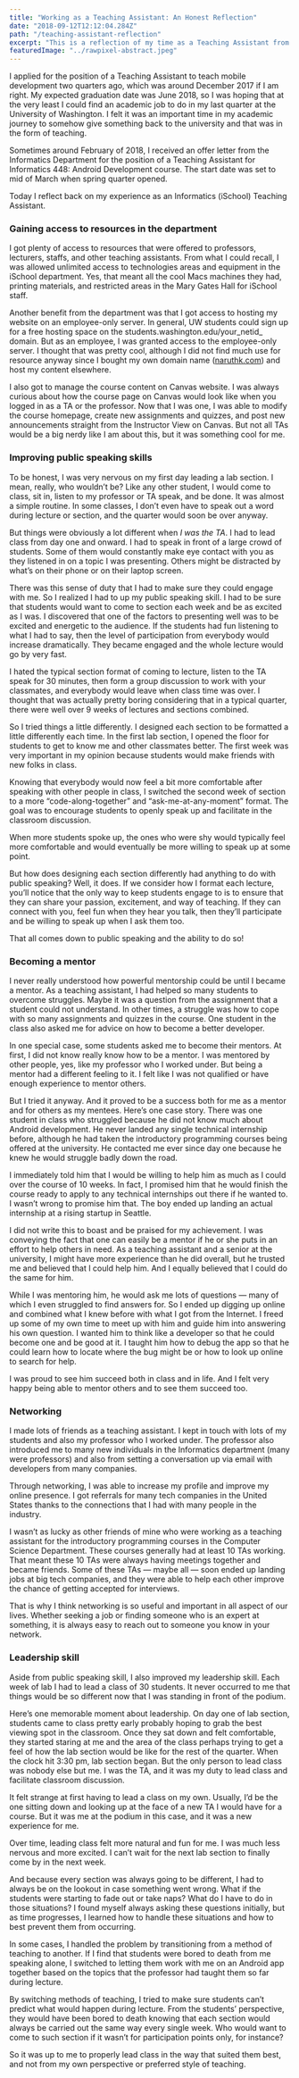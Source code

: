 ```yaml
---
title: "Working as a Teaching Assistant: An Honest Reflection"
date: "2018-09-12T12:12:04.284Z"
path: "/teaching-assistant-reflection"
excerpt: "This is a reflection of my time as a Teaching Assistant from March 2018 to June 2018 when I taught Android Development under Ted Neward, an iSchool lecturer."
featuredImage: "../rawpixel-abstract.jpeg"
---
```


I applied for the position of a Teaching Assistant to teach mobile development two quarters ago, which was around December 2017 if I am right. My expected graduation date was June 2018, so I was hoping that at the very least I could find an academic job to do in my last quarter at the University of Washington. I felt it was an important time in my academic journey to somehow give something back to the university and that was in the form of teaching.

Sometimes around February of 2018, I received an offer letter from the Informatics Department for the position of a Teaching Assistant for Informatics 448: Android Development course. The start date was set to mid of March when spring quarter opened.

Today I reflect back on my experience as an Informatics (iSchool) Teaching Assistant.

### Gaining access to resources in the department

I got plenty of access to resources that were offered to professors, lecturers, staffs, and other teaching assistants. From what I could recall, I was allowed unlimited access to technologies areas and equipment in the iSchool department. Yes, that meant all the cool Macs machines they had, printing materials, and restricted areas in the Mary Gates Hall for iSchool staff.

Another benefit from the department was that I got access to hosting my website on an employee-only server. In general, UW students could sign up for a free hosting space on the students.washington.edu/your_netid_ domain. But as an employee, I was granted access to the employee-only server. I thought that was pretty cool, although I did not find much use for resource anyway since I bought my own domain name ([naruthk.com](naruthk.com)) and host my content elsewhere.

I also got to manage the course content on Canvas website. I was always curious about how the course page on Canvas would look like when you logged in as a TA or the professor. Now that I was one, I was able to modify the course homepage, create new assignments and quizzes, and post new announcements straight from the Instructor View on Canvas. But not all TAs would be a big nerdy like I am about this, but it was something cool for me.

### Improving public speaking skills

To be honest, I was very nervous on my first day leading a lab section. I mean, really, who wouldn’t be? Like any other student, I would come to class, sit in, listen to my professor or TA speak, and be done. It was almost a simple routine. In some classes, I don’t even have to speak out a word during lecture or section, and the quarter would soon be over anyway.

But things were obviously a lot different when _I was the TA_. I had to lead class from day one and onward. I had to speak in front of a large crowd of students. Some of them would constantly make eye contact with you as they listened in on a topic I was presenting. Others might be distracted by what’s on their phone or on their laptop screen.

There was this sense of duty that I had to make sure they could engage with me. So I realized I had to up my public speaking skill. I had to be sure that students would want to come to section each week and be as excited as I was. I discovered that one of the factors to presenting well was to be excited and energetic to the audience. If the students had fun listening to what I had to say, then the level of participation from everybody would increase dramatically. They became engaged and the whole lecture would go by very fast.

I hated the typical section format of coming to lecture, listen to the TA speak for 30 minutes, then form a group discussion to work with your classmates, and everybody would leave when class time was over. I thought that was actually pretty boring considering that in a typical quarter, there were well over 9 weeks of lectures and sections combined.

So I tried things a little differently. I designed each section to be formatted a little differently each time. In the first lab section, I opened the floor for students to get to know me and other classmates better. The first week was very important in my opinion because students would make friends with new folks in class. 

Knowing that everybody would now feel a bit more comfortable after speaking with other people in class, I switched the second week of section to a more “code-along-together” and “ask-me-at-any-moment” format. The goal was to encourage students to openly speak up and facilitate in the classroom discussion. 

When more students spoke up, the ones who were shy would typically feel more comfortable and would eventually be more willing to speak up at some point.

But how does designing each section differently had anything to do with public speaking? Well, it does. If we consider how I format each lecture, you’ll notice that the only way to keep students engage to is to ensure that they can share your passion, excitement, and way of teaching. If they can connect with you, feel fun when they hear you talk, then they’ll participate and be willing to speak up when I ask them too.

That all comes down to public speaking and the ability to do so! 

### Becoming a mentor

I never really understood how powerful mentorship could be until I became a mentor. As a teaching assistant, I had helped so many students to overcome struggles. Maybe it was a question from the assignment that a student could not understand. In other times, a struggle was how to cope with so many assignments and quizzes in the course. One student in the class also asked me for advice on how to become a better developer.

In one special case, some students asked me to become their mentors. At first, I did not know really know how to be a mentor. I was mentored by other people, yes, like my professor who I worked under. But being a mentor had a different feeling to it. I felt like I was not qualified or have enough experience to mentor others.

But I tried it anyway. And it proved to be a success both for me as a mentor and for others as my mentees. Here’s one case story. There was one student in class who struggled because he did not know much about Android development. He never landed any single technical internship before, although he had taken the introductory programming courses being offered at the university. He contacted me ever since day one because he knew he would struggle badly down the road.

I immediately told him that I would be willing to help him as much as I could over the course of 10 weeks. In fact, I promised him that he would finish the course ready to apply to any technical internships out there if he wanted to. I wasn’t wrong to promise him that. The boy ended up landing an actual internship at a rising startup in Seattle.

I did not write this to boast and be praised for my achievement. I was conveying the fact that one can easily be a mentor if he or she puts in an effort to help others in need. As a teaching assistant and a senior at the university, I might have more experience than he did overall, but he trusted me and believed that I could help him. And I equally believed that I could do the same for him.

While I was mentoring him, he would ask me lots of questions — many of which I even struggled to find answers for. So I ended up digging up online and combined what I knew before with what I got from the Internet. I freed up some of my own time to meet up with him and guide him into answering his own question. I wanted him to think like a developer so that he could become one and be good at it. I taught him how to debug the app so that he could learn how to locate where the bug might be or how to look up online to search for help.

I was proud to see him succeed both in class and in life. And I felt very happy being able to mentor others and to see them succeed too.

### Networking

I made lots of friends as a teaching assistant. I kept in touch with lots of my students and also my professor who I worked under. The professor also introduced me to many new individuals in the Informatics department (many were professors) and also from setting a conversation up via email with developers from many companies.

Through networking, I was able to increase my profile and improve my online presence. I got referrals for many tech companies in the United States thanks to the connections that I had with many people in the industry.

I wasn’t as lucky as other friends of mine who were working as a teaching assistant for the introductory programming courses in the Computer Science Department. These courses generally had at least 10 TAs working. That meant these 10 TAs were always having meetings together and became friends. Some of these TAs — maybe all — soon ended up landing jobs at big tech companies, and they were able to help each other improve the chance of getting accepted for interviews.

That is why I think networking is so useful and important in all aspect of our lives. Whether seeking a job or finding someone who is an expert at something, it is always easy to reach out to someone you know in your network.

### Leadership skill

Aside from public speaking skill, I also improved my leadership skill. Each week of lab I had to lead a class of 30 students. It never occurred to me that things would be so different now that I was standing in front of the podium.

Here’s one memorable moment about leadership. On day one of lab section, students came to class pretty early probably hoping to grab the best viewing spot in the classroom. Once they sat down and felt comfortable, they started staring at me and the area of the class perhaps trying to get a feel of how the lab section would be like for the rest of the quarter. When the clock hit 3:30 pm, lab section began. But the only person to lead class was nobody else but me. I was the TA, and it was my duty to lead class and facilitate classroom discussion.

It felt strange at first having to lead a class on my own. Usually, I’d be the one sitting down and looking up at the face of a new TA I would have for a course. But it was me at the podium in this case, and it was a new experience for me.

Over time, leading class felt more natural and fun for me. I was much less nervous and more excited. I can’t wait for the next lab section to finally come by in the next week.

And because every section was always going to be different, I had to always be on the lookout in case something went wrong. What if the students were starting to fade out or take naps? What do I have to do in those situations? I found myself always asking these questions initially, but as time progresses, I learned how to handle these situations and how to best prevent them from occurring. 

In some cases, I handled the problem by transitioning from a method of teaching to another. If I find that students were bored to death from me speaking alone, I switched to letting them work with me on an Android app together based on the topics that the professor had taught them so far during lecture. 

By switching methods of teaching, I tried to make sure students can’t predict what would happen during lecture. From the students’ perspective, they would have been bored to death knowing that each section would always be carried out the same way every single week. Who would want to come to such section if it wasn’t for participation points only, for instance? 

So it was up to me to properly lead class in the way that suited them best, and not from my own perspective or preferred style of teaching.